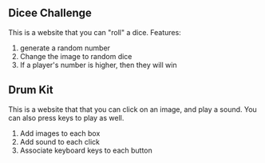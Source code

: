 ## Dicee Challenge

This is a website that you can "roll" a dice. Features:
1. generate a random number
2. Change the image to random dice
3. If a player's number is higher, then they will win

## Drum Kit
This is a website that that you can click on an image, and play a sound. You can also press keys to play as well.
1. Add images to each box
2. Add sound to each click
3. Associate keyboard keys to each button